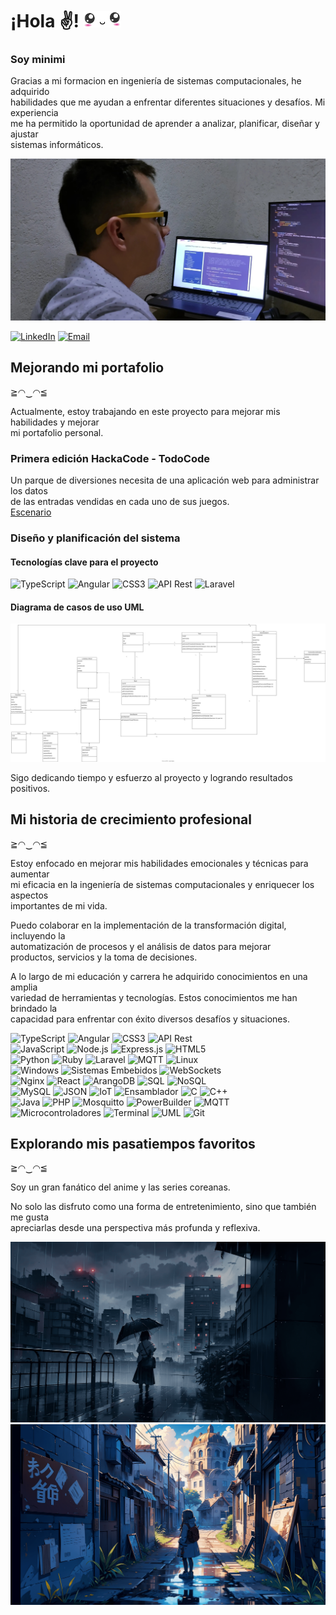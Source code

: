 # ¡Hola ✌! <img src="./picture/anime/anime-05.png" width="60">

### Soy minimi

Gracias a mi formacion en ingeniería de sistemas computacionales, he adquirido  
habilidades que me ayudan a enfrentar diferentes situaciones y desafíos. Mi experiencia  
me ha permitido la oportunidad de aprender a analizar, planificar, diseñar y ajustar  
sistemas informáticos.


<img src="./picture/anime/photo-github.jpg" width="540">

[![LinkedIn](https://img.shields.io/badge/LinkedIn-0077B5?style=for-the-badge&logo=linkedin&logoColor=white)](https://www.linkedin.com/in/%C3%B3scar-gonzalez-naho/)
[![Email](https://img.shields.io/badge/Email-D14836?style=for-the-badge&logo=gmail&logoColor=white)](mailto:oscar01dev@gmail.com)
<!-- ![GitHub](https://img.shields.io/badge/GitHub-100000?style=for-the-badge&logo=github&logoColor=white) -->
<!-- ![Instagram](https://img.shields.io/badge/Instagram-E4405F?style=for-the-badge&logo=instagram&logoColor=white) -->
<!-- ![Twitter](https://img.shields.io/badge/Twitter-1DA1F2?style=for-the-badge&logo=twitter&logoColor=white) -->

## Mejorando mi portafolio

≧◠‿◠≦

Actualmente, estoy trabajando en este proyecto para mejorar mis habilidades y mejorar  
mi portafolio personal.

### Primera edición HackaCode - TodoCode

Un parque de diversiones necesita de una aplicación web para administrar los datos  
de las entradas vendidas en cada uno de sus juegos.  
[Escenario](https://hackacode.todocodeacademy.com/index.php/escenarios/)

### Diseño y planificación del sistema

#### Tecnologías clave para el proyecto

![TypeScript](https://img.shields.io/badge/TypeScript-%23007ACC.svg?style=for-the-badge&logo=typescript&logoColor=white)
![Angular](https://img.shields.io/badge/Angular-%23DD0031.svg?style=for-the-badge&logo=angular&logoColor=white)
![CSS3](https://img.shields.io/badge/CSS3-%231572B6.svg?style=for-the-badge&logo=css3&logoColor=white)
![API Rest](https://img.shields.io/badge/API%20Rest-%23FF6C37.svg?style=for-the-badge)
![Laravel](https://img.shields.io/badge/Laravel-%23FF2D20.svg?style=for-the-badge&logo=laravel&logoColor=white)

#### Diagrama de casos de uso UML
<img src="./picture/project/uml-use-cases.drawio.svg" width="540">

Sigo dedicando tiempo y esfuerzo al proyecto y logrando resultados positivos.

## Mi historia de crecimiento profesional

≧◠‿◠≦

Estoy enfocado en mejorar mis habilidades emocionales y técnicas para aumentar  
mi eficacia en la ingeniería de sistemas computacionales y enriquecer los aspectos  
importantes de mi vida.

Puedo colaborar en la implementación de la transformación digital, incluyendo la  
automatización de procesos y el análisis de datos para mejorar  
productos, servicios y la toma de decisiones.

A lo largo de mi educación y carrera he adquirido conocimientos en una amplia  
variedad de herramientas y tecnologías. Estos conocimientos me han brindado la  
capacidad para enfrentar con éxito diversos desafíos y situaciones.


<!-- badge personalizado -->

![TypeScript](https://img.shields.io/badge/TypeScript-%23007ACC.svg?style=for-the-badge&logo=typescript&logoColor=white)
![Angular](https://img.shields.io/badge/Angular-%23DD0031.svg?style=for-the-badge&logo=angular&logoColor=white)
![CSS3](https://img.shields.io/badge/CSS3-%231572B6.svg?style=for-the-badge&logo=css3&logoColor=white)
![API Rest](https://img.shields.io/badge/API%20Rest-%23FF6C37.svg?style=for-the-badge)  
![JavaScript](https://img.shields.io/badge/JavaScript-%23323330.svg?style=for-the-badge&logo=javascript&logoColor=%23F7DF1E)
![Node.js](https://img.shields.io/badge/Node.js-%23339933.svg?style=for-the-badge&logo=node.js&logoColor=white)
![Express.js](https://img.shields.io/badge/express.js-%23404d59.svg?style=for-the-badge&logo=express&logoColor=%2361DAFB)
![HTML5](https://img.shields.io/badge/HTML5-%23E34F26.svg?style=for-the-badge&logo=html5&logoColor=white)  
![Python](https://img.shields.io/badge/Python-%233776AB.svg?style=for-the-badge&logo=python&logoColor=white)
![Ruby](https://img.shields.io/badge/Ruby-%23CC342D.svg?style=for-the-badge&logo=ruby&logoColor=white)
![Laravel](https://img.shields.io/badge/Laravel-%23FF2D20.svg?style=for-the-badge&logo=laravel&logoColor=white)
![MQTT](https://img.shields.io/badge/MQTT-%233C5280.svg?style=for-the-badge)
![Linux](https://img.shields.io/badge/Linux-%23FCC624.svg?style=for-the-badge&logo=linux&logoColor=black)  
![Windows](https://img.shields.io/badge/Windows-%230078D6.svg?style=for-the-badge&logo=windows&logoColor=white)
![Sistemas Embebidos](https://img.shields.io/badge/Sistemas%20Embebidos-%230085CA.svg?style=for-the-badge) 
![WebSockets](https://img.shields.io/badge/WebSockets-%23000000.svg?style=for-the-badge)  
![Nginx](https://img.shields.io/badge/Nginx-%23009639.svg?style=for-the-badge&logo=nginx&logoColor=white)
![React](https://img.shields.io/badge/React-%2361DAFB.svg?style=for-the-badge&logo=react&logoColor=black)
![ArangoDB](https://img.shields.io/badge/ArangoDB-%23F29111.svg?style=for-the-badge&logo=arangodb&logoColor=white)
![SQL](https://img.shields.io/badge/SQL-%2300f.svg?style=for-the-badge&logo=mysql&logoColor=white)
![NoSQL](https://img.shields.io/badge/NoSQL-%2344A833.svg?style=for-the-badge)  
![MySQL](https://img.shields.io/badge/MySQL-%234479A1.svg?style=for-the-badge&logo=mysql&logoColor=white)
![JSON](https://img.shields.io/badge/JSON-%23000000.svg?style=for-the-badge)
![IoT](https://img.shields.io/badge/IoT-%2300C4B3.svg?style=for-the-badge)
![Ensamblador](https://img.shields.io/badge/Ensamblador-%236E4C13.svg?style=for-the-badge)
![C](https://img.shields.io/badge/C-%23A8B9CC.svg?style=for-the-badge&logo=c&logoColor=black)
![C++](https://img.shields.io/badge/C++-%2300599C.svg?style=for-the-badge&logo=c%2B%2B&ogoColor=white)  
![Java](https://img.shields.io/badge/Java-%23007396.svg?style=for-the-badge&logo=java&logoColor=white)
![PHP](https://img.shields.io/badge/PHP-%23777BB4.svg?style=for-the-badge&logo=php&logoColor=white)
![Mosquitto](https://img.shields.io/badge/Mosquitto-%233C5280.svg?style=for-the-badge)
![PowerBuilder](https://img.shields.io/badge/PowerBuilder-%23FF0000.svg?style=for-the-badge)
![MQTT](https://img.shields.io/badge/MQTT-%23007ACC.svg?style=for-the-badge&logo=MQTT&logoColor=white)  
![Microcontroladores](https://img.shields.io/badge/Microcontroladores-%230085CA.svg?style=for-the-badge)
![Terminal](https://img.shields.io/badge/Terminal-%23000000.svg?style=for-the-badge)
![UML](https://img.shields.io/badge/UML-%23E05298.svg?style=for-the-badge&logo=data:image/svg+xml;base64,<BASE64_DATA>)
![Git](https://img.shields.io/badge/Git-F05032?style=for-the-badge&logo=git&logoColor=white)

## Explorando mis pasatiempos favoritos

≧◠‿◠≦

Soy un gran fanático del anime y las series coreanas.

No solo las disfruto como una forma de entretenimiento, sino que también me gusta  
apreciarlas desde una perspectiva más profunda y reflexiva.

<img src="./picture/anime/anime-01.png" width="540">
<img src="./picture/anime/anime-02.png" width="540">





<!--

- 👋 Hi, I’m @oscar-historia
- 👀 I’m interested in ...
- 🌱 I’m currently learning ...
- 💞️ I’m looking to collaborate on ...
- 📫 How to reach me ...

           __-----_.                        ________
          /  \      \           o  O  O   _(        )__
         /    |  |   \_---_   o._.      _(             )_
        |     |            \   | |""""(_   Hello World!  )
        |     |             |@ | |    (_               _)
         \___/   ___       /   | |      (__          _)
           \____(____\___/     | |         (________)
           |__|                | |          |
           /   \-_             | |         |'
         /      \_ "__ _       !_!--v---v--"
        /         "|  |>)      |""""""""|
       |          _|  | ._--""||        |
       _\_____________|_|_____||________|_
      /                                   \
     /_____________________________________\
     /                                     \
    /_______________________________________\
    /                                       \
   /_________________________________________\
        {                               }
        <_______________________________|
        |                               >
        {_______________________________|               ________
        <                               }              / MINIMI \
        |_______________________________|             /__________\
\|/       \\/             \||//           |//                       \|/    |/

--->